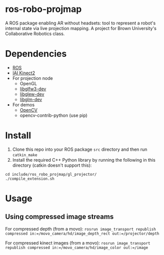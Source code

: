 # ros-robo-projmap
A ROS package enabling AR without headsets: tool to represent a robot's internal state via live projection mapping. A project for Brown University's Collaborative Robotics class.

# Dependencies
- [ROS](https://wiki.ros.org/ROS/Installation)
- [IAI Kinect2](https://github.com/code-iai/iai_kinect2)
- For projection node
  - OpenGL
  - [libglfw3-dev](https://www.glfw.org/)
  - [libglew-dev](http://glew.sourceforge.net/)
  - [libglm-dev](https://glm.g-truc.net/0.9.9/index.html)
- For demos
  - [OpenCV](https://opencv.org/)
  - opencv-contrib-python (use pip)

# Install
1) Clone this repo into your ROS package `src` directory and then run `catkin_make` 
2) Install the required C++ Python library by running the following in this directory (catkin doesn't support this):
``` 
cd include/ros_robo_projmap/gl_projector/
./compile_extension.sh
```

# Usage
## Using compressed image streams
For compressed depth (from a movo): 
`rosrun image_transport republish compressed in:=/movo_camera/hd/image_depth_rect out:=/projector/depth`

For compressed kinect images (from a movo): 
`rosrun image_transport republish compressed in:=/movo_camera/hd/image_color out:=/image`